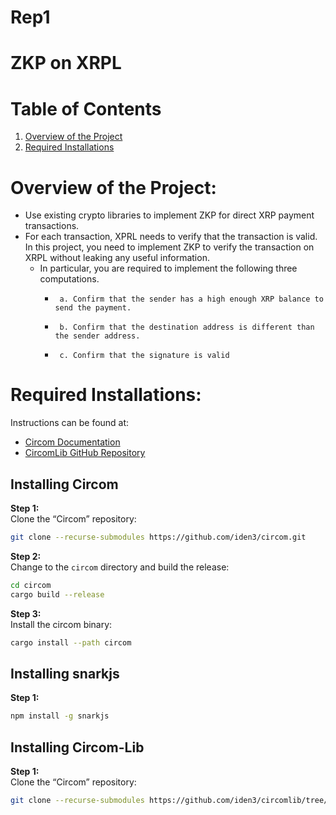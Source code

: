 # Rep1
# ZKP on XRPL

# Table of Contents
1. [Overview of the Project](#Overview-of-the-Project)
2. [Required Installations](#required-installations)


# Overview of the Project:

- Use existing crypto libraries to implement ZKP for direct XRP payment transactions. 
- For each transaction, XPRL needs to verify that the transaction is valid. In this project, you need to implement ZKP to verify the transaction on XRPL without leaking any useful information. 
	- In particular, you are required to implement the following three computations. 
		-      a. Confirm that the sender has a high enough XRP balance to send the payment.
		-      b. Confirm that the destination address is different than the sender address.
		-      c. Confirm that the signature is valid

# Required Installations:

Instructions can be found at:
- [Circom Documentation](https://docs.circom.io/getting-started/installation/)
- [CircomLib GitHub Repository](https://github.com/iden3/circomlib/tree/master)

## Installing Circom
**Step 1:**  
Clone the “Circom” repository:
```bash
git clone --recurse-submodules https://github.com/iden3/circom.git
```

**Step 2:**  
Change to the `circom` directory and build the release:
```bash
cd circom
cargo build --release
```

**Step 3:**  
Install the circom binary:
```bash
cargo install --path circom
```
## Installing snarkjs
**Step 1:**  
```bash
npm install -g snarkjs
```
## Installing Circom-Lib
**Step 1:**  
Clone the “Circom” repository:
```bash
git clone --recurse-submodules https://github.com/iden3/circomlib/tree/master
```


















